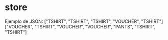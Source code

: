 # store

Ejemplo de JSON:
["TSHIRT", "TSHIRT", "TSHIRT", "VOUCHER", "TSHIRT"]
["VOUCHER", "TSHIRT", "VOUCHER", "VOUCHER", "PANTS", "TSHIRT", "TSHIRT"]
